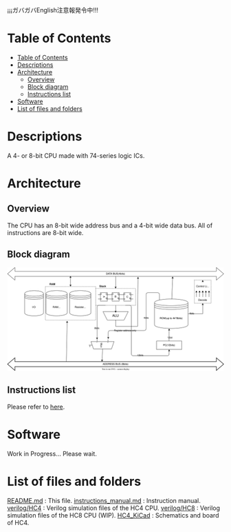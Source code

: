¡¡¡ガバガバEnglish注意報発令中!!!

# Table of Contents
- [Table of Contents](#table-of-contents)
- [Descriptions](#descriptions)
- [Architecture](#architecture)
  - [Overview](#overview)
  - [Block diagram](#block-diagram)
  - [Instructions list](#instructions-list)
- [Software](#software)
- [List of files and folders](#list-of-files-and-folders)

# Descriptions

A 4- or 8-bit CPU made with 74-series logic ICs.

# Architecture
## Overview

The CPU has an 8-bit wide address bus and a 4-bit wide data bus.
All of instructions are 8-bit wide.

## Block diagram

![Block diagram of this CPU.](./HC4.svg)

## Instructions list

Please refer to [here](https://github.com/nasu8151/HC4/blob/main/instructions_manual.md).

# Software
Work in Progress... Please wait.

# List of files and folders

[README.md](https://github.com/nasu8151/HC4) : This file.
[instructions_manual.md](https://github.com/nasu8151/HC4/blob/main/instructions_manual.md) : Instruction manual.
[verilog/HC4](https://github.com/nasu8151/HC4/blob/main/verilog/HC4) : Verilog simulation files of the HC4 CPU.
[verilog/HC8](https://github.com/nasu8151/blob/main/HC4/verilog/HC8) : Verilog simulation files of the HC8 CPU (WIP).
[HC4_KiCad](https://github.com/nasu8151/HC4/blob/main/HC4_KiCad) : Schematics and board of HC4.